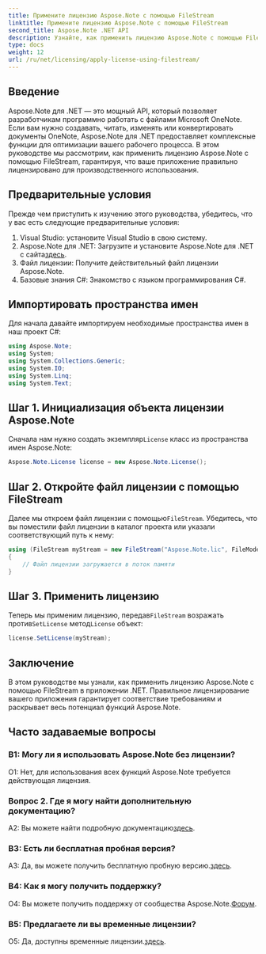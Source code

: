 ```yaml
---
title: Примените лицензию Aspose.Note с помощью FileStream
linktitle: Примените лицензию Aspose.Note с помощью FileStream
second_title: Aspose.Note .NET API
description: Узнайте, как применить лицензию Aspose.Note с помощью FileStream в ваших приложениях .NET для обеспечения плавной интеграции.
type: docs
weight: 12
url: /ru/net/licensing/apply-license-using-filestream/
---
```

## Введение

Aspose.Note для .NET — это мощный API, который позволяет разработчикам программно работать с файлами Microsoft OneNote. Если вам нужно создавать, читать, изменять или конвертировать документы OneNote, Aspose.Note для .NET предоставляет комплексные функции для оптимизации вашего рабочего процесса. В этом руководстве мы рассмотрим, как применить лицензию Aspose.Note с помощью FileStream, гарантируя, что ваше приложение правильно лицензировано для производственного использования.

## Предварительные условия

Прежде чем приступить к изучению этого руководства, убедитесь, что у вас есть следующие предварительные условия:

1. Visual Studio: установите Visual Studio в свою систему.
2.  Aspose.Note для .NET: Загрузите и установите Aspose.Note для .NET с сайта[здесь](https://releases.aspose.com/note/net/).
3. Файл лицензии: Получите действительный файл лицензии Aspose.Note.
4. Базовые знания C#: Знакомство с языком программирования C#.

## Импортировать пространства имен

Для начала давайте импортируем необходимые пространства имен в наш проект C#:

```csharp
using Aspose.Note;
using System;
using System.Collections.Generic;
using System.IO;
using System.Linq;
using System.Text;
```

## Шаг 1. Инициализация объекта лицензии Aspose.Note

 Сначала нам нужно создать экземпляр`License` класс из пространства имен Aspose.Note:

```csharp
Aspose.Note.License license = new Aspose.Note.License();
```

## Шаг 2. Откройте файл лицензии с помощью FileStream

 Далее мы откроем файл лицензии с помощью`FileStream`. Убедитесь, что вы поместили файл лицензии в каталог проекта или указали соответствующий путь к нему:

```csharp
using (FileStream myStream = new FileStream("Aspose.Note.lic", FileMode.Open))
{
    // Файл лицензии загружается в поток памяти
}
```

## Шаг 3. Применить лицензию

 Теперь мы применим лицензию, передав`FileStream` возражать против`SetLicense` метод`License` объект:

```csharp
license.SetLicense(myStream);
```

## Заключение

В этом руководстве мы узнали, как применить лицензию Aspose.Note с помощью FileStream в приложении .NET. Правильное лицензирование вашего приложения гарантирует соответствие требованиям и раскрывает весь потенциал функций Aspose.Note.

## Часто задаваемые вопросы

### В1: Могу ли я использовать Aspose.Note без лицензии?

О1: Нет, для использования всех функций Aspose.Note требуется действующая лицензия.

### Вопрос 2. Где я могу найти дополнительную документацию?

 A2: Вы можете найти подробную документацию[здесь](https://reference.aspose.com/note/net/).

### В3: Есть ли бесплатная пробная версия?

 A3: Да, вы можете получить бесплатную пробную версию.[здесь](https://releases.aspose.com/).

### В4: Как я могу получить поддержку?

О4: Вы можете получить поддержку от сообщества Aspose.Note.[Форум](https://forum.aspose.com/c/note/28).

### В5: Предлагаете ли вы временные лицензии?

 О5: Да, доступны временные лицензии.[здесь](https://purchase.aspose.com/temporary-license/).